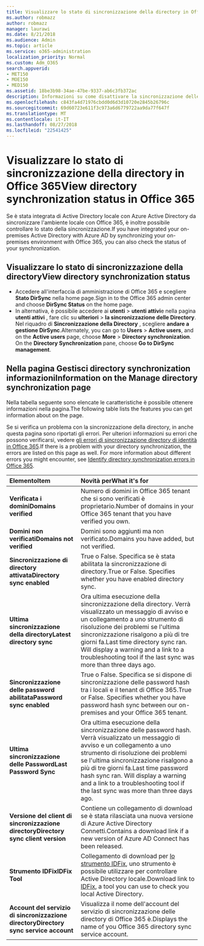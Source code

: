 ```yaml
---
title: Visualizzare lo stato di sincronizzazione della directory in Office 365
ms.author: robmazz
author: robmazz
manager: laurawi
ms.date: 8/21/2018
ms.audience: Admin
ms.topic: article
ms.service: o365-administration
localization_priority: Normal
ms.custom: Adm_O365
search.appverid:
- MET150
- MOE150
- MED150
ms.assetid: 18be3b98-34ae-47be-9337-ab6c3fb372ac
description: Informazioni su come disattivare la sincronizzazione delle directory. È inoltre possibile visualizzare lo stato.
ms.openlocfilehash: c843fa4d71976cbdd0d6d3d10720e2845b26796c
ms.sourcegitcommit: 69d60723e611f3c973a6d6779722aa9da77f647f
ms.translationtype: MT
ms.contentlocale: it-IT
ms.lasthandoff: 08/27/2018
ms.locfileid: "22541425"
---
```

# <a name="view-directory-synchronization-status-in-office-365"></a><span data-ttu-id="e13d2-104">Visualizzare lo stato di sincronizzazione della directory in Office 365</span><span class="sxs-lookup"><span data-stu-id="e13d2-104">View directory synchronization status in Office 365</span></span>
<span data-ttu-id="e13d2-105">Se è stata integrata di Active Directory locale con Azure Active Directory da sincronizzare l'ambiente locale con Office 365, è inoltre possibile controllare lo stato della sincronizzazione.</span><span class="sxs-lookup"><span data-stu-id="e13d2-105">If you have integrated your on-premises Active Directory with Azure AD by synchronizing your on-premises environment with Office 365, you can also check the status of your synchronization.</span></span>
  
## <a name="view-directory-synchronization-status"></a><span data-ttu-id="e13d2-106">Visualizzare lo stato di sincronizzazione della directory</span><span class="sxs-lookup"><span data-stu-id="e13d2-106">View directory synchronization status</span></span>
- <span data-ttu-id="e13d2-107">Accedere all'interfaccia di amministrazione di Office 365 e scegliere **Stato DirSync** nella home page.</span><span class="sxs-lookup"><span data-stu-id="e13d2-107">Sign in to the Office 365 admin center and choose **DirSync Status** on the home page.</span></span> 
- <span data-ttu-id="e13d2-p102">In alternativa, è possibile accedere ai **utenti** \> **utenti attivi**e nella pagina **utenti attivi** , fare clic su **ulteriori** \> **la sincronizzazione delle Directory**. Nel riquadro di **Sincronizzazione della Directory** , scegliere **andare a gestione DirSync**.</span><span class="sxs-lookup"><span data-stu-id="e13d2-p102">Alternately, you can go to **Users** \> **Active users**, and on the **Active users** page, choose **More** \> **Directory synchronization**. On the **Directory Synchronization** pane, choose **Go to DirSync management**.</span></span>
    
## <a name="information-on-the-manage-directory-synchronization-page"></a><span data-ttu-id="e13d2-110">Nella pagina Gestisci directory synchronization informazioni</span><span class="sxs-lookup"><span data-stu-id="e13d2-110">Information on the Manage directory synchronization page</span></span>

<span data-ttu-id="e13d2-111">Nella tabella seguente sono elencate le caratteristiche è possibile ottenere informazioni nella pagina.</span><span class="sxs-lookup"><span data-stu-id="e13d2-111">The following table lists the features you can get information about on the page.</span></span>
  
<span data-ttu-id="e13d2-p103">Se si verifica un problema con la sincronizzazione della directory, in anche questa pagina sono riportati gli errori. Per ulteriori informazioni su errori che possono verificarsi, vedere [gli errori di sincronizzazione directory di identità in Office 365](identify-directory-synchronization-errors.md).</span><span class="sxs-lookup"><span data-stu-id="e13d2-p103">If there is a problem with your directory synchronization, the errors are listed on this page as well. For more information about different errors you might encounter, see [Identify directory synchronization errors in Office 365](identify-directory-synchronization-errors.md).</span></span>
  
|<span data-ttu-id="e13d2-114">**Elemento**</span><span class="sxs-lookup"><span data-stu-id="e13d2-114">**Item**</span></span>|<span data-ttu-id="e13d2-115">**Novità per**</span><span class="sxs-lookup"><span data-stu-id="e13d2-115">**What it's for**</span></span>|
|:-----|:-----|
|<span data-ttu-id="e13d2-116">**Verificata i domini**</span><span class="sxs-lookup"><span data-stu-id="e13d2-116">**Domains verified**</span></span> | <span data-ttu-id="e13d2-117">Numero di domini in Office 365 tenant che si sono verificati è proprietario.</span><span class="sxs-lookup"><span data-stu-id="e13d2-117">Number of domains in your Office 365 tenant that you have verified you own.</span></span> |
|<span data-ttu-id="e13d2-118">**Domini non verificati**</span><span class="sxs-lookup"><span data-stu-id="e13d2-118">**Domains not verified**</span></span> | <span data-ttu-id="e13d2-119">Domini sono aggiunti ma non verificato.</span><span class="sxs-lookup"><span data-stu-id="e13d2-119">Domains you have added, but not verified.</span></span> |
|<span data-ttu-id="e13d2-120">**Sincronizzazione di directory attivata**</span><span class="sxs-lookup"><span data-stu-id="e13d2-120">**Directory sync enabled**</span></span> |<span data-ttu-id="e13d2-p104">True o False. Specifica se è stata abilitata la sincronizzazione di directory.</span><span class="sxs-lookup"><span data-stu-id="e13d2-p104">True or False. Specifies whether you have enabled directory sync.</span></span> |
|<span data-ttu-id="e13d2-123">**Ultima sincronizzazione della directory**</span><span class="sxs-lookup"><span data-stu-id="e13d2-123">**Latest directory sync**</span></span> | <span data-ttu-id="e13d2-p105">Ora ultima esecuzione della sincronizzazione della directory. Verrà visualizzato un messaggio di avviso e un collegamento a uno strumento di risoluzione dei problemi se l'ultima sincronizzazione risalgono a più di tre giorni fa.</span><span class="sxs-lookup"><span data-stu-id="e13d2-p105">Last time directory sync ran. Will display a warning and a link to a troubleshooting tool if the last sync was more than three days ago.</span></span> |
|<span data-ttu-id="e13d2-126">**Sincronizzazione delle password abilitata**</span><span class="sxs-lookup"><span data-stu-id="e13d2-126">**Password sync enabled**</span></span> | <span data-ttu-id="e13d2-p106">True o False. Specifica se si dispone di sincronizzazione delle password hash tra i locali e il tenant di Office 365.</span><span class="sxs-lookup"><span data-stu-id="e13d2-p106">True or False. Specifies whether you have password hash sync between our on-premises and your Office 365 tenant.</span></span> |
|<span data-ttu-id="e13d2-129">**Ultima sincronizzazione delle Password**</span><span class="sxs-lookup"><span data-stu-id="e13d2-129">**Last Password Sync**</span></span> | <span data-ttu-id="e13d2-p107">Ora ultima esecuzione della sincronizzazione delle password hash. Verrà visualizzato un messaggio di avviso e un collegamento a uno strumento di risoluzione dei problemi se l'ultima sincronizzazione risalgono a più di tre giorni fa.</span><span class="sxs-lookup"><span data-stu-id="e13d2-p107">Last time password hash sync ran. Will display a warning and a link to a troubleshooting tool if the last sync was more than three days ago.</span></span> |
|<span data-ttu-id="e13d2-132">**Versione del client di sincronizzazione directory**</span><span class="sxs-lookup"><span data-stu-id="e13d2-132">**Directory sync client version**</span></span> | <span data-ttu-id="e13d2-133">Contiene un collegamento di download se è stata rilasciata una nuova versione di Azure Active Directory Connetti.</span><span class="sxs-lookup"><span data-stu-id="e13d2-133">Contains a download link if a new version of Azure AD Connect has been released.</span></span> |
|<span data-ttu-id="e13d2-134">**Strumento IDFix**</span><span class="sxs-lookup"><span data-stu-id="e13d2-134">**IDFix Tool**</span></span> | <span data-ttu-id="e13d2-135">Collegamento di download per [lo strumento IDFix](install-and-run-idfix.md), uno strumento è possibile utilizzare per controllare Active Directory locale.</span><span class="sxs-lookup"><span data-stu-id="e13d2-135">Download link to [IDFix](install-and-run-idfix.md), a tool you can use to check you local Active Directory.</span></span> |
|<span data-ttu-id="e13d2-136">**Account del servizio di sincronizzazione directory**</span><span class="sxs-lookup"><span data-stu-id="e13d2-136">**Directory sync service account**</span></span> | <span data-ttu-id="e13d2-137">Visualizza il nome dell'account del servizio di sincronizzazione delle directory di Office 365 è.</span><span class="sxs-lookup"><span data-stu-id="e13d2-137">Displays the name of you Office 365 directory sync service account.</span></span> |